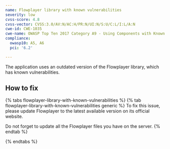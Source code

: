 ```yaml
---
name: Flowplayer library with known vulnerabilities
severity: low
cvss-score: 4.8
cvss-vector: CVSS:3.0/AV:N/AC:H/PR:N/UI:N/S:U/C:L/I:L/A:N
cwe-id: CWE-1035
cwe-name: OWASP Top Ten 2017 Category A9 - Using Components with Known Vulnerabilities
compliance:
  owasp10: A5, A6
  pci: '6.2'

---            
```


The application uses an outdated version of the Flowplayer library, which has known vulnerabilities.

## How to fix

{% tabs flowplayer-library-with-known-vulnerabilities %}
{% tab flowplayer-library-with-known-vulnerabilities generic %}
To fix this issue, please update Flowplayer to the latest available version on its official website.

Do not forget to update all the Flowplayer files you have on the server.
{% endtab %}

{% endtabs %}
